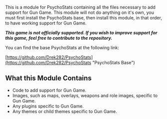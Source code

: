 This is a module for PsychoStats containing all the files necessary to add support for Gun Game.  This module will not do anything on it's own, you must first install the PsychoStats base, then install this module, in that order, to have working support for Gun Game.

***This game is not officially supported.  If you wish to improve support for this game, feel free to contribute to the repository.***

You can find the base PsychoStats at the following link:

[https://github.com/Drek282/PsychoStats](https://github.com/Drek282/PsychoStats "PsychoStats Base")


## **What this Module Contains**

* Code to add support for Gun Game.
* Images, such as maps, overlays, weapons and role images, specific to Gun Game.
* Any plugins specific to Gun Game.
* Any themes or child themes specific to Gun Game.
